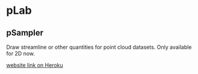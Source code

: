 # pLab
## pSampler
Draw streamline or other quantities for point cloud datasets. Only available for 2D now.

[website link on Heroku](https://pointlab.herokuapp.com)
